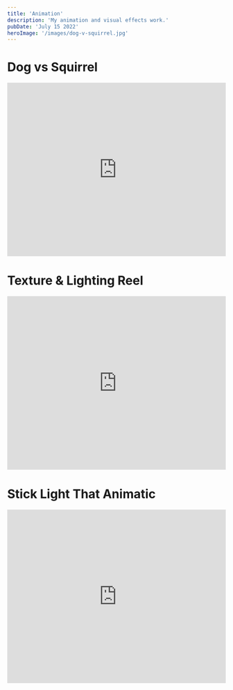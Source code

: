 ```yaml
---
title: 'Animation'
description: 'My animation and visual effects work.'
pubDate: 'July 15 2022'
heroImage: '/images/dog-v-squirrel.jpg'
---
```


# Dog vs Squirrel
<iframe width="100%" height="400" src="https://www.youtube.com/embed/V6fkqR3bmdM" title="Dog vs. Squirrel" frameborder="0" allow="accelerometer; autoplay; clipboard-write; encrypted-media; gyroscope; picture-in-picture; web-share" referrerpolicy="strict-origin-when-cross-origin" allowfullscreen></iframe>

# Texture & Lighting Reel
<iframe width="100%" height="400" src="https://www.youtube.com/embed/sVhsTG4XMbI" title="Kathy Carlston - Texture &amp; Lighting Reel" frameborder="0" allow="accelerometer; autoplay; clipboard-write; encrypted-media; gyroscope; picture-in-picture; web-share" referrerpolicy="strict-origin-when-cross-origin" allowfullscreen></iframe>

# Stick Light That Animatic
<iframe width="100%" height="400" src="https://www.youtube.com/embed/0fYO7I0zcX4" title="Stick Like That" frameborder="0" allow="accelerometer; autoplay; clipboard-write; encrypted-media; gyroscope; picture-in-picture; web-share" referrerpolicy="strict-origin-when-cross-origin" allowfullscreen></iframe>
